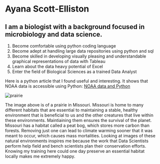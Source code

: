 # Ayana Scott-Elliston

## I am a biologist with a background focused in microbiology and data science.

1. Become comfortable using python coding language
2. Become adept at handling large data repositories using python and sql
3. Become skilled in developing visually pleasing and understandable graphical representations of data with Tableau
4. Learn about the data heavy potential of Excel
5. Enter the field of Biological Sciences as a trained Data Analyst

Here is a python article that I found useful and interesting. It shows that NOAA data is accessible using Python: [NOAA data and Python](https://polar.ncep.noaa.gov/global/examples/usingpython.shtml)

![prairie](https://natureconservancy-h.assetsadobe.com/is/image/content/dam/tnc/nature/en/photos/Dunn_Ranch_Noppadol_Paothong.jpg?crop=0%2C233%2C4000%2C2200&wid=2000&hei=1100&scl=2.0)

The image above is of a prairie in Missouri. Missouri is home to many different habitats that are essential to maintaining a stable, healthy environment that is beneficial to us and the other creatures that live within these environments. Maintiaining them ensures the survival of the planet. Missouri has a habitat called a peat bog, which stores more carbon than forests. Removing just one can lead to climate warming sooner that it was meant to occur, which causes mass mortalities. Looking at images of these natural environments inspires me because the work that Data Scientists perform help field and bench scientists plan their conservation efforts. Knowing my training here could one day preserve an essential habitat locally makes me extremely happy. 